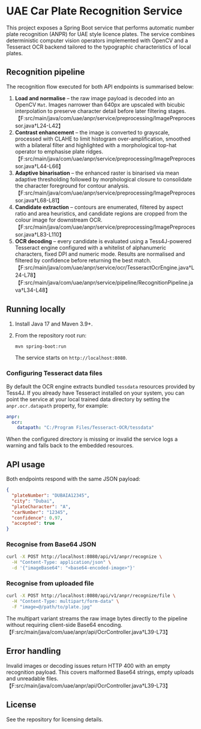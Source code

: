 # UAE Car Plate Recognition Service

This project exposes a Spring Boot service that performs automatic number plate recognition (ANPR) for UAE style licence plates. The service combines deterministic computer vision operators implemented with OpenCV and a Tesseract OCR backend tailored to the typographic characteristics of local plates.

## Recognition pipeline

The recognition flow executed for both API endpoints is summarised below:

1. **Load and normalise** – the raw image payload is decoded into an OpenCV `Mat`. Images narrower than 640px are upscaled with bicubic interpolation to preserve character detail before later filtering stages.【F:src/main/java/com/uae/anpr/service/preprocessing/ImagePreprocessor.java†L24-L42】
2. **Contrast enhancement** – the image is converted to grayscale, processed with CLAHE to limit histogram over-amplification, smoothed with a bilateral filter and highlighted with a morphological top-hat operator to emphasise plate ridges.【F:src/main/java/com/uae/anpr/service/preprocessing/ImagePreprocessor.java†L44-L66】
3. **Adaptive binarisation** – the enhanced raster is binarised via mean adaptive thresholding followed by morphological closure to consolidate the character foreground for contour analysis.【F:src/main/java/com/uae/anpr/service/preprocessing/ImagePreprocessor.java†L68-L81】
4. **Candidate extraction** – contours are enumerated, filtered by aspect ratio and area heuristics, and candidate regions are cropped from the colour image for downstream OCR.【F:src/main/java/com/uae/anpr/service/preprocessing/ImagePreprocessor.java†L83-L110】
5. **OCR decoding** – every candidate is evaluated using a Tess4J-powered Tesseract engine configured with a whitelist of alphanumeric characters, fixed DPI and numeric mode. Results are normalised and filtered by confidence before returning the best match.【F:src/main/java/com/uae/anpr/service/ocr/TesseractOcrEngine.java†L24-L78】【F:src/main/java/com/uae/anpr/service/pipeline/RecognitionPipeline.java†L34-L48】

## Running locally

1. Install Java 17 and Maven 3.9+.
2. From the repository root run:

   ```bash
   mvn spring-boot:run
   ```

   The service starts on `http://localhost:8080`.

### Configuring Tesseract data files

By default the OCR engine extracts bundled `tessdata` resources provided by Tess4J. If you already have
Tesseract installed on your system, you can point the service at your local trained data directory by
setting the `anpr.ocr.datapath` property, for example:

```yaml
anpr:
  ocr:
    datapath: "C:/Program Files/Tesseract-OCR/tessdata"
```

When the configured directory is missing or invalid the service logs a warning and falls back to the
embedded resources.

## API usage

Both endpoints respond with the same JSON payload:

```json
{
  "plateNumber": "DUBAIA12345",
  "city": "Dubai",
  "plateCharacter": "A",
  "carNumber": "12345",
  "confidence": 0.97,
  "accepted": true
}
```

### Recognise from Base64 JSON

```bash
curl -X POST http://localhost:8080/api/v1/anpr/recognize \
  -H "Content-Type: application/json" \
  -d '{"imageBase64": "<base64-encoded-image>"}'
```

### Recognise from uploaded file

```bash
curl -X POST http://localhost:8080/api/v1/anpr/recognize/file \
  -H "Content-Type: multipart/form-data" \
  -F "image=@/path/to/plate.jpg"
```

The multipart variant streams the raw image bytes directly to the pipeline without requiring client-side Base64 encoding.【F:src/main/java/com/uae/anpr/api/OcrController.java†L39-L73】

## Error handling

Invalid images or decoding issues return HTTP 400 with an empty recognition payload. This covers malformed Base64 strings, empty uploads and unreadable files.【F:src/main/java/com/uae/anpr/api/OcrController.java†L39-L73】

## License

See the repository for licensing details.
